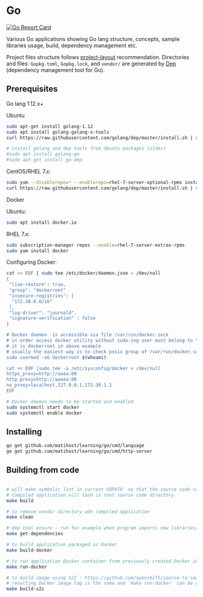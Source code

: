 # Go

[![Go Report Card](https://goreportcard.com/badge/github.com/matihost/learning)](https://goreportcard.com/report/github.com/matihost/learning)

Various Go applications showing Go lang structure, concepts, sample libraries usage, build, dependency management etc.

Project files structure follows [project-layout](https://github.com/golang-standards/project-layout) recommendation.
Directories and files:  `Gopkg.toml`, `Gopkg.lock`, and `vendor/` are generated by [Dep](https://golang.github.io/dep/) (dependency management tool for Go).

## Prerequisites

Go lang 1.12.x+

Ubuntu

```bash
sudo apt-get install golang-1.12
sudo apt install golang-golang-x-tools
curl https://raw.githubusercontent.com/golang/dep/master/install.sh | sh

# install golang and dep tools from Ubuntu packages (older)
#sudo apt install golang-go
#sudo apt-get install go-dep
```

CentOS/RHEL 7.x:

```bash
sudo yum --disablerepo=* --enablerepo=rhel-7-server-optional-rpms install golang
curl https://raw.githubusercontent.com/golang/dep/master/install.sh | sh
```

Docker

Ubuntu:

```bash
sudo apt install docker.io
```

RHEL 7.x:

```bash
sudo subscription-manager repos --enable=rhel-7-server-extras-rpms
sudo yum install docker
```

Configuring Docker:

```bash
cat << EOF | sudo tee /etc/docker/daemon.json > /dev/null
{
 "live-restore": true,
 "group": "dockerroot"
 "insecure-registries": [
  "172.30.0.0/16"
 ],
 "log-driver": "journald",
 "signature-verification" : false
}

# Docker daemon  is accessible via file /var/run/docker.sock
# in order access docker utility without sudo-ing user must belong to "group" from /etc/docker/daemon.json
# it is dockerroot in above example
# usually the easiest way is to check posix group of /var/run/docker.sock
sudo usermod -aG dockerroot $(whoami)

cat << EOF |sudo tee -a /etc/sysconfig/docker > /dev/null
https_proxy=http://aaaa:80
http_proxy=http://aaaaa:80
no_proxy=localhost,127.0.0.1,172.30.1.1
EOF

# Docker daemon needs to be started and enabled
sudo systemctl start docker
sudo systemctl enable docker
```

## Installing

```bash
go get github.com/matihost/learning/go/cmd/language
go get github.com/matihost/learning/go/cmd/http-server
```

## Building from code

```bash

# will make symbolic lint in current GOPATH  so that the source code can be cloned into whatever localization on disk
# Compiled application will land is root source code directory
make build

# to remove vendor directory adn compiled application
make clean

# dep tool ensure - run for example when program imports new libraries, or versions changes
make get-dependencies

# to build application packaged as Docker
make build-docker

# to run application Docker container from previously created Docker image
make run-docker

# to build image using S2I : https://github.com/openshift/source-to-image approach
# resulting Docker image tag is the same and `make run-docker` can be used to run application
make build-s2i
```
